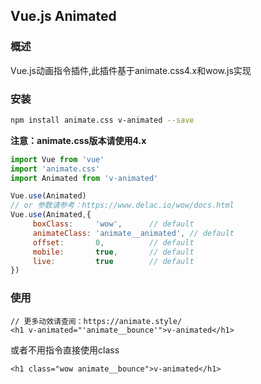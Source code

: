 ## Vue.js Animated
### 概述

Vue.js动画指令插件,此插件基于animate.css4.x和wow.js实现

### 安装

```bash
npm install animate.css v-animated --save
```
**注意：animate.css版本请使用4.x**

```javascript
import Vue from 'vue'
import 'animate.css'
import Animated from 'v-animated'

Vue.use(Animated)
// or 参数请参考：https://www.delac.io/wow/docs.html
Vue.use(Animated,{
     boxClass:     'wow',      // default
     animateClass: 'animate__animated', // default
     offset:       0,          // default
     mobile:       true,       // default
     live:         true        // default
})
```

### 使用

```vue
// 更多动效请查阅：https://animate.style/
<h1 v-animated="'animate__bounce'">v-animated</h1>
```

或者不用指令直接使用class

```vue
<h1 class="wow animate__bounce">v-animated</h1>
```

